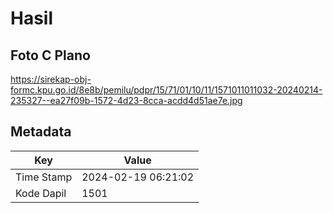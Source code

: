 # Hasil

## Foto C Plano

https://sirekap-obj-formc.kpu.go.id/8e8b/pemilu/pdpr/15/71/01/10/11/1571011011032-20240214-235327--ea27f09b-1572-4d23-8cca-acdd4d51ae7e.jpg


## Metadata

| Key        | Value               |
| ---------- | ------------------- |
| Time Stamp | 2024-02-19 06:21:02 |
| Kode Dapil | 1501                |



